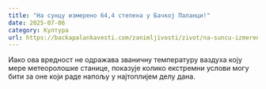 ```yaml
---
title: "На сунцу измерено 64,4 степена у Бачкој Паланци!"
date: 2025-07-06
category: Култура
url: https://backapalankavesti.com/zanimljivosti/zivot/na-suncu-izmereno-644-stepena-u-backoj-palanci/
---
```


Иако ова вредност не одражава званичну температуру ваздуха коју мере метеоролошке станице, показује колико екстремни услови могу бити за оне који раде напољу у најтоплијем делу дана.
